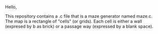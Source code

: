 Hello,

This repository contains a .c file that is a maze generator named maze.c. The map is a rectangle of "cells" (or grids). Each cell is either a wall (expresed by b as brick) or a passage way (expressed by a blank space).

